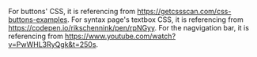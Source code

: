 For buttons' CSS, it is referencing from https://getcssscan.com/css-buttons-examples.
For syntax page's textbox CSS, it is referencing from https://codepen.io/rikschennink/pen/rpNGyy.
For the nagvigation bar, it is referencing from https://www.youtube.com/watch?v=PwWHL3RyQgk&t=250s.
